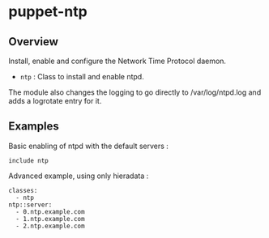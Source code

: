 # puppet-ntp

## Overview

Install, enable and configure the Network Time Protocol daemon.

* `ntp` : Class to install and enable ntpd.

The module also changes the logging to go directly to /var/log/ntpd.log and
adds a logrotate entry for it.

## Examples

Basic enabling of ntpd with the default servers :

    include ntp

Advanced example, using only hieradata :

    classes:
      - ntp
    ntp::server:
      - 0.ntp.example.com
      - 1.ntp.example.com
      - 2.ntp.example.com

